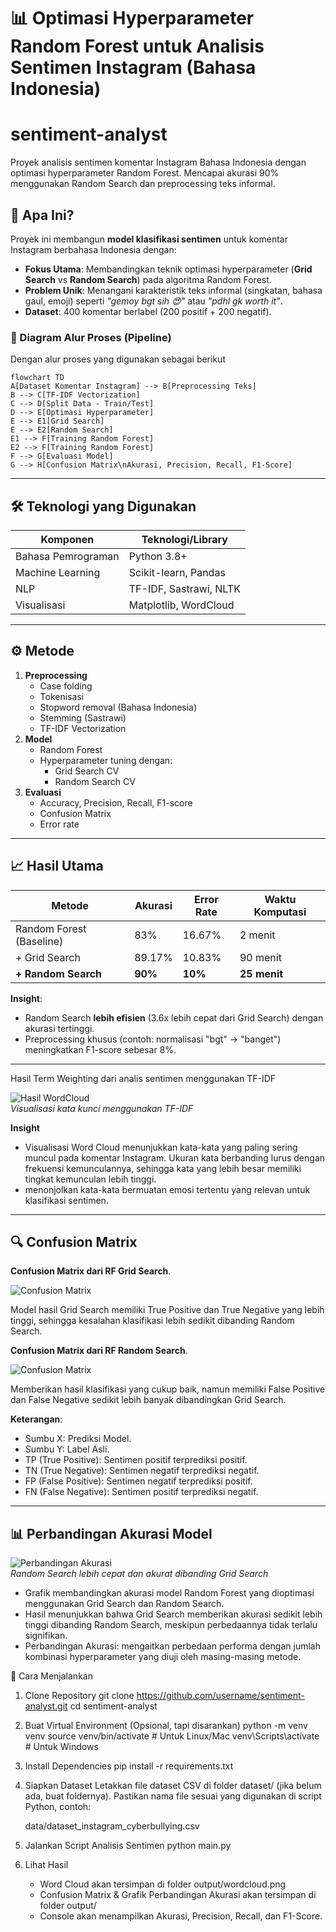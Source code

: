 # 📊 Optimasi Hyperparameter Random Forest untuk Analisis Sentimen Instagram (Bahasa Indonesia)

# sentiment-analyst
Proyek analisis sentimen komentar Instagram Bahasa Indonesia dengan optimasi hyperparameter Random Forest. Mencapai akurasi 90% menggunakan Random Search dan preprocessing teks informal.

## 🎯 **Apa Ini?**
Proyek ini membangun **model klasifikasi sentimen** untuk komentar Instagram berbahasa Indonesia dengan:
- **Fokus Utama**: Membandingkan teknik optimasi hyperparameter (**Grid Search** vs **Random Search**) pada algoritma Random Forest.
- **Problem Unik**: Menangani karakteristik teks informal (singkatan, bahasa gaul, emoji) seperti _"gemoy bgt sih 😍"_ atau _"pdhl gk worth it"_.
- **Dataset**: 400 komentar berlabel (200 positif + 200 negatif).


### 🔄 Diagram Alur Proses (Pipeline)
Dengan alur proses yang digunakan sebagai berikut
```mermaid
flowchart TD
A[Dataset Komentar Instagram] --> B[Preprocessing Teks]
B --> C[TF-IDF Vectorization]
C --> D[Split Data - Train/Test]
D --> E[Optimasi Hyperparameter]
E --> E1[Grid Search]
E --> E2[Random Search]
E1 --> F[Training Random Forest]
E2 --> F[Training Random Forest]
F --> G[Evaluasi Model]
G --> H[Confusion Matrix\nAkurasi, Precision, Recall, F1-Score]
```

---

## 🛠 **Teknologi yang Digunakan**
| Komponen             | Teknologi/Library       |
|----------------------|-------------------------|
| Bahasa Pemrograman   | Python 3.8+             |
| Machine Learning     | Scikit-learn, Pandas    |
| NLP                 | TF-IDF, Sastrawi, NLTK  |
| Visualisasi         | Matplotlib, WordCloud   |

---

## ⚙️ Metode
1. **Preprocessing**
   - Case folding
   - Tokenisasi
   - Stopword removal (Bahasa Indonesia)
   - Stemming (Sastrawi)
   - TF-IDF Vectorization
2. **Model**
   - Random Forest
   - Hyperparameter tuning dengan:
     - Grid Search CV
     - Random Search CV
3. **Evaluasi**
   - Accuracy, Precision, Recall, F1-score
   - Confusion Matrix
   - Error rate
     
---

## 📈 **Hasil Utama**
| Metode               | Akurasi | Error Rate | Waktu Komputasi |
|----------------------|---------|------------|-----------------|
| Random Forest (Baseline) | 83%    | 16.67%     | 2 menit         |
| + Grid Search        | 89.17%  | 10.83%     | 90 menit        |
| **+ Random Search**  | **90%** | **10%**    | **25 menit**    |

**Insight**:  
- Random Search **lebih efisien** (3.6x lebih cepat dari Grid Search) dengan akurasi tertinggi.
- Preprocessing khusus (contoh: normalisasi "bgt" → "banget") meningkatkan F1-score sebesar 8%.

---

Hasil Term Weighting dari analis sentimen menggunakan TF-IDF

![Hasil WordCloud](images/Wordcloud.png)  
*Visualisasi kata kunci menggunakan TF-IDF*

**Insight**
- Visualisasi Word Cloud menunjukkan kata-kata yang paling sering muncul pada komentar Instagram. Ukuran kata berbanding lurus dengan frekuensi kemunculannya, sehingga kata yang lebih besar memiliki tingkat kemunculan lebih tinggi.
- menonjolkan kata-kata bermuatan emosi tertentu yang relevan untuk klasifikasi sentimen.

---

## 🔍 Confusion Matrix
**Confusion Matrix dari RF Grid Search**.

![Confusion Matrix](images/Confusion_Grid.png)

Model hasil Grid Search memiliki True Positive dan True Negative yang lebih tinggi, sehingga kesalahan klasifikasi lebih sedikit dibanding Random Search.

**Confusion Matrix dari RF Random Search**.

![Confusion Matrix](images/Confusion_Random.png)

Memberikan hasil klasifikasi yang cukup baik, namun memiliki False Positive dan False Negative sedikit lebih banyak dibandingkan Grid Search.

**Keterangan**:
- Sumbu X: Prediksi Model.
- Sumbu Y: Label Asli.
- TP (True Positive): Sentimen positif terprediksi positif.
- TN (True Negative): Sentimen negatif terprediksi negatif.
- FP (False Positive): Sentimen negatif terprediksi positif.
- FN (False Negative): Sentimen positif terprediksi negatif.

---

## 📊 Perbandingan Akurasi Model
![Perbandingan Akurasi](images/Grafik_Evaluation.png)  
*Random Search lebih cepat dan akurat dibanding Grid Search*

- Grafik membandingkan akurasi model Random Forest yang dioptimasi menggunakan Grid Search dan Random Search.
- Hasil menunjukkan bahwa Grid Search memberikan akurasi sedikit lebih tinggi dibanding Random Search, meskipun perbedaannya tidak terlalu signifikan.
- Perbandingan Akurasi: mengaitkan perbedaan performa dengan jumlah kombinasi hyperparameter yang diuji oleh masing-masing metode.

🚀 Cara Menjalankan
1. Clone Repository
   git clone https://github.com/username/sentiment-analyst.git
   cd sentiment-analyst
   
2. Buat Virtual Environment (Opsional, tapi disarankan)
   python -m venv venv
   source venv/bin/activate     # Untuk Linux/Mac
   venv\Scripts\activate        # Untuk Windows
   
3. Install Dependencies
   pip install -r requirements.txt
   
4. Siapkan Dataset
   Letakkan file dataset CSV di folder dataset/ (jika belum ada, buat foldernya).
   Pastikan nama file sesuai yang digunakan di script Python, contoh:
   
   data/dataset_instagram_cyberbullying.csv
   
6. Jalankan Script Analisis Sentimen
   python main.py
   
7. Lihat Hasil
   - Word Cloud akan tersimpan di folder output/wordcloud.png
   - Confusion Matrix & Grafik Perbandingan Akurasi akan tersimpan di folder output/
   - Console akan menampilkan Akurasi, Precision, Recall, dan F1-Score.
